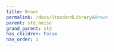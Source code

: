 ```yaml
---
title: Brown
permalink: /docs/StandardLibrary#Brown
parent: std.noise
grand_parent: std
has_children: False
nav_order: 1
---
```


